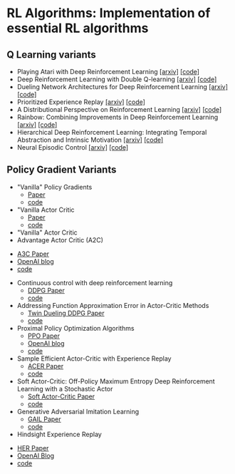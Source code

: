 # RL Algorithms: Implementation of essential RL algorithms
## Q Learning variants 
* Playing Atari with Deep Reinforcement Learning [[arxiv]](https://www.cs.toronto.edu/~vmnih/docs/dqn.pdf) [[code]](#)
* Deep Reinforcement Learning with Double Q-learning [[arxiv]](https://arxiv.org/abs/1509.06461) [[code]](https://github.com/higgsfield/RL-Adventure/blob/master/2.double%20dqn.ipynb)
* Dueling Network Architectures for Deep Reinforcement Learning [[arxiv]](https://arxiv.org/abs/1511.06581) [[code]](#)
* Prioritized Experience Replay [[arxiv]](https://arxiv.org/abs/1511.05952) [[code]](#)
* A Distributional Perspective on Reinforcement Learning [[arxiv]](https://arxiv.org/pdf/1707.06887.pdf) [[code]](#)
* Rainbow: Combining Improvements in Deep Reinforcement Learning [[arxiv]](https://arxiv.org/abs/1710.02298) [[code]](#)
* Hierarchical Deep Reinforcement Learning: Integrating Temporal Abstraction and Intrinsic Motivation  [[arxiv]](https://arxiv.org/abs/1604.06057) [[code]](#)
* Neural Episodic Control [[arxiv]](https://arxiv.org/pdf/1703.01988.pdf) [[code]](#)

## Policy Gradient Variants
* "Vanilla" Policy Gradients
  - [Paper](https://papers.nips.cc/paper/1713-policy-gradient-methods-for-reinforcement-learning-with-function-approximation.pdf)
  - [code](#)
* "Vanilla Actor Critic
  - [Paper](https://papers.nips.cc/paper/1786-actor-critic-algorithms.pdf)
  - [code](#)
* "Vanilla" Actor Critic
* Advantage Actor Critic (A2C)
 - [A3C Paper](https://arxiv.org/pdf/1602.01783.pdf) 
 - [OpenAI blog](https://blog.openai.com/baselines-acktr-a2c/#a2canda3c)
 - [code](#)
* Continuous control with deep reinforcement learning
  - [DDPG Paper](https://arxiv.org/abs/1509.02971)
  - [code](#)
* Addressing Function Approximation Error in Actor-Critic Methods
  - [Twin Dueling DDPG Paper](https://arxiv.org/abs/1802.09477)
  - [code](#)
* Proximal Policy Optimization Algorithms 
  - [PPO Paper](https://arxiv.org/abs/1707.06347)
  - [OpenAI blog](https://blog.openai.com/openai-baselines-ppo/)
  - [code](#)
* Sample Efficient Actor-Critic with Experience Replay 
  - [ACER Paper](https://arxiv.org/abs/1611.01224)
  - [code](#)
* Soft Actor-Critic: Off-Policy Maximum Entropy Deep Reinforcement Learning with a Stochastic Actor 
  - [Soft Actor-Critic Paper](https://arxiv.org/abs/1801.01290)
  - [code](#)
* Generative Adversarial Imitation Learning 
  - [GAIL Paper](https://arxiv.org/abs/1606.03476)
  - [code](#)
*  Hindsight Experience Replay
  - [HER Paper](https://arxiv.org/abs/1707.01495)
  - [OpenAI Blog](https://blog.openai.com/ingredients-for-robotics-research/#understandingher)
  - [code](#)
